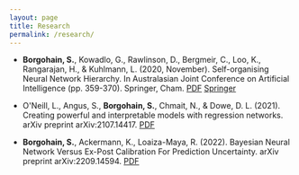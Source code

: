 ```yaml
---
layout: page
title: Research
permalink: /research/
---
```


<!-- <div>
{% for item in site.data.papers %}
     <ul>
        <li>
            {{ item.cite | markdownify }}
            {% if item.pdf %}
                <a href="{{ item.pdf }}"><span class="badge post-tags">PDF</span></a>
            {% endif %}
            {% if item.doi %}
                <a href="{{ item.pdf }}"><span class="badge post-tags">DOI</span></a>
            {% endif %}
        </li>
    </ul>
{% endfor %}
</div> -->

- **Borgohain, S.**, Kowadlo, G., Rawlinson, D., Bergmeir, C., Loo, K., Rangarajan, H., & Kuhlmann, L. (2020, November). Self-organising Neural Network Hierarchy. In Australasian Joint Conference on Artificial Intelligence (pp. 359-370). Springer, Cham. <a href="/assets/documents/self_organising_neural_network_hierarchy.pdf"><span class="badge post-tags">PDF</span></a> <a href="https://link.springer.com/chapter/10.1007/978-3-030-64984-5_28"><span class="badge post-tags">Springer</span></a> 
<!-- <a href="/assets/documents/bibtex/self-organising.bib"><span class="badge post-tags">BIB</span></a> -->

- O'Neill, L., Angus, S., **Borgohain, S.**, Chmait, N., & Dowe, D. L. (2021). Creating powerful and interpretable models with regression networks. arXiv preprint arXiv:2107.14417. <a href="https://arxiv.org/abs/2107.14417"><span class="badge post-tags">PDF</span></a> 
<!-- <a href="/assets/documents/bibtex/regression-nets.bib"><span class="badge post-tags">BIB</span></a> -->

- **Borgohain, S.**, Ackermann, K., Loaiza-Maya, R. (2022). Bayesian Neural Network Versus Ex-Post Calibration For Prediction Uncertainty. arXiv preprint arXiv:2209.14594. <a href="http://arxiv.org/abs/2209.14594"><span class="badge post-tags">PDF</span></a>
